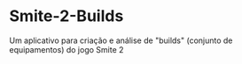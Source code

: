 # Smite-2-Builds
Um aplicativo para criação e análise de "builds" (conjunto de equipamentos) do jogo Smite 2
